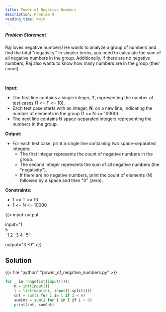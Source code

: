 ```yaml
---
title: Power of Negative Numbers
description: Problem 9
reading_time: 4min
---
```


##### Problem Statement

Raj loves negative numbers! He wants to analyze a group of numbers and find the total "negativity." In simpler terms, you need to calculate the sum of all negative numbers in the group. Additionally, if there are no negative numbers, Raj also wants to know how many numbers are in the group (their count).

</br>

**Input:**

* The first line contains a single integer, **T**, representing the number of test cases (1 <= T <= 10).
* Each test case starts with an integer, **N**, on a new line, indicating the number of elements in the group (1 <= N <= 10000).
* The next line contains N space-separated integers representing the numbers in the group.

**Output:**

* For each test case, print a single line containing two space-separated integers:
  * The first integer represents the count of negative numbers in the group.
  * The second integer represents the sum of all negative numbers (the "negativity").
  * If there are no negative numbers, print the count of elements (N) followed by a space and then "0" (zero).

**Constraints:**

* 1 <= T <= 10
* 1 <= N <= 10000

{{< input-output

input="1</br>5</br>-1 2 -3 4 -5"

output="3 -9" >}}

## Solution

<!-- **Approach:** -->

{{< file "python" "power_of_negative_numbers.py" >}}

```py
for _ in range(int(input())):
    n = int(input())
    l = list(map(int, input().split()))
    cnt = sum(1 for i in l if i < 0)
    sumCnt = sum(i for i in l if i < 0)
    print(cnt, sumCnt)
```

